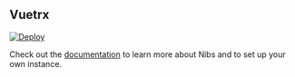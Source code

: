 ## Vuetrx

[![Deploy](https://www.herokucdn.com/deploy/button.png)](https://heroku.com/deploy)

Check out the [documentation](http://clearbridgemobile.github.io/vuetrx/) to learn more about Nibs and to set up your own instance.


    